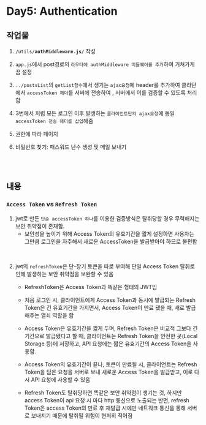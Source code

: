 # Day5: Authentication

## 작업물
1. `/utils/`**`authMiddleware.js/`** 작성
   
2. `app.js`에서 post경로의 `라우터에 authMiddleware 미들웨어를 추가`하여 거쳐가게끔 설정
   
3.  `../postsList`의 `getList함수`에서 생기는 `ajax요청`에 header를 추가하여 클라단에서 `accessToken 헤더`를 서버에 전송하여 , 서버에서 이를 검증할 수 있도록 처리함

4. 3번에서 처럼 모든 로그인 이후 발생하는 `클라이언트단의 ajax요청`에 동일 `accessToken 전송 헤더를 삽입`해줌

5. 권한에 따라 페이지 

6. 비밀번호 찾기: 패스워드 난수 생성 및 메일 보내기

<br><br>

## 내용

### `Access Token` vs `Refresh Token`
1. jwt로 만든 `단순 accessToken 하나`를 이용한 검증방식은 탈취당할 경우 무력해지는 보안 취약점이 존재함.
    - 보안성을 높이기 위해 Access Token의 유효기간을 짧게 설정하면 사용자는 그만큼 로그인을 자주해서 새로운 AccessToken을 발급받아야 하므로 불편함

<br>

2. jwt의 `refreshToken`은 단-장기 토큰을 따로 부여해 단일 Access Token 탈취로 인해 발생하는 보안 취약점을 보완할 수 있음
   - RefreshToken은 Access Token과 똑같은 형태의 JWT임
   - 처음 로그인 시, 클라이언트에게 Access Token과 동시에 발급되는 Refresh Token은 긴 유효기간을 가지면서, Access Token이 만료 됐을 때, 새로 발급해주는 열쇠 역할을 함
   - Access Token은 유효기간을 짧게 두며, Refresh Token은 비교적 그보다 긴 기간으로 발급됐다고 할 때, 클라이언트는 Refresh Token을 안전한 곳(Local Storage 등)에 저장하고, API 요청에는 짧은 유효기간의 Access Token을 사용함.
   - Access Token의 유효기간이 끝나, 토큰이 만료될 시, 클라이언트는 Refresh Token을 담은 요청을 서버로 보내 새로운 Access Token을 발급받고, 이로 다시 API 요청에 사용할 수 있음

    - Refresh Token도 탈취당하면 똑같은 보안 취약점이 생기는 것, 하지만 access Token이 api 요청 시 마다 http 통신으로 노출되는 반면, refresh Token은 access Token의 만료 후 재발급 시에만 네트워크 통신을 통해 서버로 보내지기 때문에 탈취될 위험이 현저히 적어짐